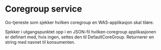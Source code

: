 Coregroup service
=================

Go-tjeneste som sjekker hvilken coregroup en WAS-applikasjon skal tiløre.

Sjekker i utgangspunktet opp i en JSON-fil hvilken coregroup applikasjonen er definert med, hvis ingen, settes den til DefaultCoreGroup. Returnerer en string med navnet til konsumenten.
